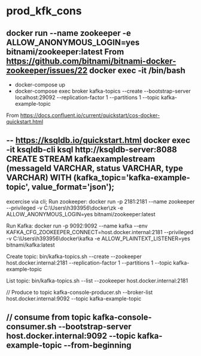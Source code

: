 # prod_kfk_cons
docker run --name zookeeper -e ALLOW_ANONYMOUS_LOGIN=yes bitnami/zookeeper:latest
From <https://github.com/bitnami/bitnami-docker-zookeeper/issues/22> 
docker exec -it <container name> /bin/bash
---
- docker-compose up
- docker-compose exec broker kafka-topics --create --bootstrap-server \
	localhost:29092 --replication-factor 1 --partitions 1 --topic kafka-example-topic

From <https://docs.confluent.io/current/quickstart/cos-docker-quickstart.html> 

--
https://ksqldb.io/quickstart.html
docker exec -it ksqldb-cli ksql http://ksqldb-server:8088
CREATE STREAM kafkaexamplestream (messageId VARCHAR, status VARCHAR, type VARCHAR) WITH (kafka_topic='kafka-example-topic', value_format='json');
--
excercise via cli;
Run zookeeper: docker run -p 2181:2181 --name zookeeper --privileged -v C:\Users\h393956\docker\zk -e ALLOW_ANONYMOUS_LOGIN=yes bitnami/zookeeper:latest

Run Kafka: docker run -p 9092:9092 --name kafka --env KAFKA_CFG_ZOOKEEPER_CONNECT=host.docker.internal:2181 --privileged -v C:\Users\h393956\docker\kafka -e ALLOW_PLAINTEXT_LISTENER=yes bitnami/kafka:latest

Create topic: bin/kafka-topics.sh --create --zookeeper host.docker.internal:2181 --replication-factor 1 --partitions 1 --topic kafka-example-topic

List topic: bin/kafka-topics.sh --list --zookeeper host.docker.internal:2181

// Produce to topic
kafka-console-producer.sh --broker-list host.docker.internal:9092 --topic kafka-example-topic

// consume from topic
kafka-console-consumer.sh --bootstrap-server host.docker.internal:9092 --topic kafka-example-topic --from-beginning
---